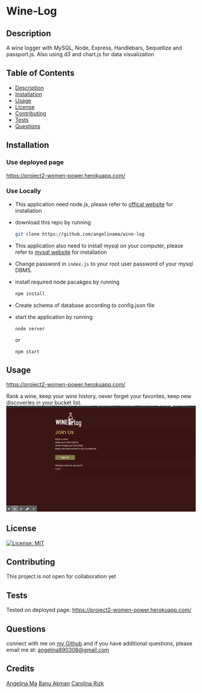 # Wine-Log

## Description

A wine logger with MySQL, Node, Express, Handlebars, Sequellize and passport.js. Also using d3 and chart.js for data visualization

## Table of Contents

- [Description](#description)
- [Installation](#installation)
- [Usage](#usage)
- [License](#license)
- [Contributing](#contributing)
- [Tests](#tests)
- [Questions](#questions)

## Installation

### Use deployed page

https://project2-women-power.herokuapp.com/

### Use Locally

- This application need node.js, please refer to [offical website](https://nodejs.org/en/download/) for installation
- download this repo by running
  ```bash
  git clone https://github.com/angelinama/wine-log
  ```
- This application also need to install mysql on your computer, please refer to [mysql website](https://www.mysql.com/downloads/) for installation

- Change password in `index.js` to your root user password of your mysql DBMS.
- install required node pacakges by running
  ```bash
  npm install
  ```
- Create schema of database according to config.json file
- start the application by running
  ```
  node server
  ```
  or
  ```
  npm start
  ```

## Usage

https://project2-women-power.herokuapp.com/

Rank a wine,
keep your wine history,
never forget your favorites,
keep new discoveries in your bucket list.
![Wine Log Demo](public/images/WineLog.gif)

## License

[![License: MIT](https://img.shields.io/badge/License-MIT-yellow.svg)](https://opensource.org/licenses/MIT)

## Contributing

This project is not open for collaboration yet

## Tests

Tested on deployed page: https://project2-women-power.herokuapp.com/

## Questions

connect with me on [my Github](https://github.com/angelinama) and if you have additional questions, please email me at: angelina890308@gmail.com

## Credits

[Angelina Ma](https://github.com/angelinama)
[Banu Akman](https://github.com/banuakman)
[Carolina Rizk](https://github.com/crizk-crizk)
